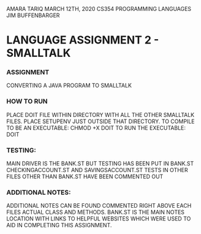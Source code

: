 AMARA TARIQ
MARCH 12TH, 2020
CS354 PROGRAMMING LANGUAGES
JIM BUFFENBARGER

# LANGUAGE ASSIGNMENT 2 - SMALLTALK

### ASSIGNMENT
CONVERTING A JAVA PROGRAM TO SMALLTALK

### HOW TO RUN
PLACE DOIT FILE WITHIN DIRECTORY WITH ALL THE OTHER SMALLTALK FILES. PLACE SETUPENV JUST OUTSIDE THAT DIRECTORY.
TO COMPILE TO BE AN EXECUTABLE: CHMOD +X DOIT
TO RUN THE EXECUTABLE: DOIT

### TESTING:
MAIN DRIVER IS THE BANK.ST BUT TESTING HAS BEEN PUT IN BANK.ST CHECKINGACCOUNT.ST AND SAVINGSACCOUNT.ST
TESTS IN OTHER FILES OTHER THAN BANK.ST HAVE BEEN COMMENTED OUT

### ADDITIONAL NOTES:
ADDITIONAL NOTES CAN BE FOUND COMMENTED RIGHT ABOVE EACH FILES ACTUAL CLASS AND METHODS.
BANK.ST IS THE MAIN NOTES LOCATION WITH LINKS TO HELPFUL WEBSITES WHICH WERE USED TO AID IN COMPLETING THIS ASSIGNMENT.
